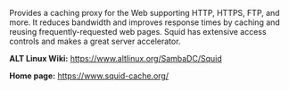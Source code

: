 Provides a caching proxy for the Web supporting HTTP, HTTPS, FTP, and more.
It reduces bandwidth and improves response times by caching and reusing frequently-requested web pages.
Squid has extensive access controls and makes a great server accelerator.

**ALT Linux Wiki:** <https://www.altlinux.org/SambaDC/Squid>

**Home page:** <https://www.squid-cache.org/>

